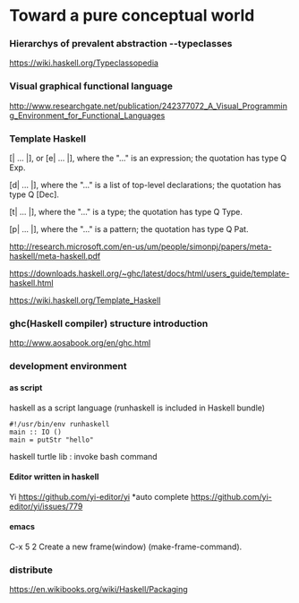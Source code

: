 # Toward a pure conceptual world

### Hierarchys of prevalent abstraction --typeclasses

https://wiki.haskell.org/Typeclassopedia

### Visual graphical functional language

http://www.researchgate.net/publication/242377072_A_Visual_Programming_Environment_for_Functional_Languages

### Template Haskell

[| ... |], or [e| ... |], where the "..." is an expression; the quotation has type Q Exp.

[d| ... |], where the "..." is a list of top-level declarations; the quotation has type Q [Dec].

[t| ... |], where the "..." is a type; the quotation has type Q Type.

[p| ... |], where the "..." is a pattern; the quotation has type Q Pat.

http://research.microsoft.com/en-us/um/people/simonpj/papers/meta-haskell/meta-haskell.pdf

https://downloads.haskell.org/~ghc/latest/docs/html/users_guide/template-haskell.html

https://wiki.haskell.org/Template_Haskell

### ghc(Haskell compiler) structure introduction

http://www.aosabook.org/en/ghc.html

### development environment

#### as script
haskell as a script language (runhaskell is included in Haskell bundle)

    #!/usr/bin/env runhaskell
    main :: IO ()
    main = putStr "hello"

haskell turtle lib : invoke bash command 

#### Editor written in haskell

Yi https://github.com/yi-editor/yi
    *auto complete https://github.com/yi-editor/yi/issues/779

#### emacs

C-x 5 2
Create a new frame(window) (make-frame-command).



### distribute

https://en.wikibooks.org/wiki/Haskell/Packaging
